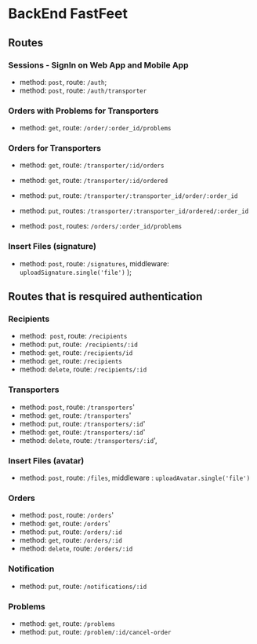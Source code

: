 # BackEnd FastFeet

## Routes

### Sessions - SignIn on Web App and Mobile App

- method: `post`, route: `/auth`;
- method: `post`, route: `/auth/transporter`

### Orders with Problems for Transporters

- method: `get`, route: `/order/:order_id/problems`

### Orders for Transporters
- method: `get`, route: `/transporter/:id/orders`

- method: `get`, route: `/transporter/:id/ordered`

- method: `put`, route: `/transporter/:transporter_id/order/:order_id`

- method: `put`, routes: `/transporter/:transporter_id/ordered/:order_id`

- method: `post`, routes: `/orders/:order_id/problems`

### Insert Files (signature)

- method: `post`, route: `/signatures`,     middleware: `uploadSignature.single('file')`
);

## Routes that is resquired authentication

### Recipients
- method:` post`, route: `/recipients`
- method: `put`, route:` /recipients/:id`
- method: `get`, route: `/recipients/id`
- method: `get`, route: `/recipients`
- method: `delete`, route: `/recipients/:id`

### Transporters
- method: `post`, route: `/transporters`'
- method: `get`, route: `/transporters`'
- method: `put`, route: `/transporters/:id`'
- method: `get`, route: `/transporters/:id`'
- method: `delete`, route: `/transporters/:id`',

### Insert Files (avatar)
- method: `post`, route: `/files`, middleware : `uploadAvatar.single('file')`

### Orders
- method: `post`, route: `/orders`'
- method: `get`, route: `/orders`'
- method: `put`, route: `/orders/:id`
- method: `get`, route: `/orders/:id`
- method: `delete`, route: `/orders/:id`

### Notification
- method: `put`, route: `/notifications/:id`

### Problems
- method: `get`, route: `/problems`
- method: `put`, route: `/problem/:id/cancel-order`
